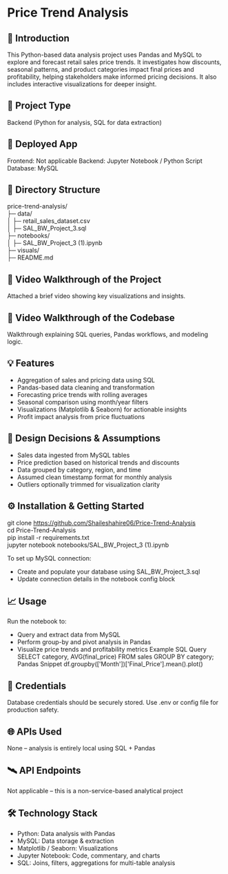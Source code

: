 # Price Trend Analysis

## 📌 Introduction
This Python-based data analysis project uses Pandas and MySQL to explore and forecast retail sales price trends. It investigates how discounts, seasonal patterns, and product categories impact final prices and profitability, helping stakeholders make informed pricing decisions. It also includes interactive visualizations for deeper insight.

## 🧪 Project Type
Backend (Python for analysis, SQL for data extraction)

## 🚀 Deployed App
Frontend: Not applicable
Backend: Jupyter Notebook / Python Script
Database: MySQL

## 📁 Directory Structure
price-trend-analysis/  
├─ data/  
│  ├─ retail_sales_dataset.csv  
│  ├─ SAL_BW_Project_3.sql  
├─ notebooks/  
│  ├─ SAL_BW_Project_3 (1).ipynb  
├─ visuals/    
├─ README.md  


## 🎥 Video Walkthrough of the Project
Attached a brief video showing key visualizations and insights.

## 🎥 Video Walkthrough of the Codebase
Walkthrough explaining SQL queries, Pandas workflows, and modeling logic.

## 💡 Features
- Aggregation of sales and pricing data using SQL
- Pandas-based data cleaning and transformation
- Forecasting price trends with rolling averages
- Seasonal comparison using month/year filters
- Visualizations (Matplotlib & Seaborn) for actionable insights
- Profit impact analysis from price fluctuations
  
## 🎯 Design Decisions & Assumptions
- Sales data ingested from MySQL tables
- Price prediction based on historical trends and discounts
- Data grouped by category, region, and time
- Assumed clean timestamp format for monthly analysis
- Outliers optionally trimmed for visualization clarity
  
## ⚙️ Installation & Getting Started

git clone https://github.com/Shaileshahire06/Price-Trend-Analysis  
cd Price-Trend-Analysis  
pip install -r requirements.txt  
jupyter notebook notebooks/SAL_BW_Project_3 (1).ipynb

To set up MySQL connection:
- Create and populate your database using SAL_BW_Project_3.sql
- Update connection details in the notebook config block
  
## 📈 Usage
Run the notebook to:
- Query and extract data from MySQL
- Perform group-by and pivot analysis in Pandas
- Visualize price trends and profitability metrics
Example SQL Query
SELECT category, AVG(final_price) FROM sales GROUP BY category;
Pandas Snippet
df.groupby(['Month'])['Final_Price'].mean().plot()

## 🔐 Credentials
Database credentials should be securely stored. Use .env or config file for production safety.
  
## 🌐 APIs Used
None – analysis is entirely local using SQL + Pandas

## 🛰️ API Endpoints
Not applicable – this is a non-service-based analytical project

## 🛠 Technology Stack
- Python: Data analysis with Pandas
- MySQL: Data storage & extraction
- Matplotlib / Seaborn: Visualizations
- Jupyter Notebook: Code, commentary, and charts
- SQL: Joins, filters, aggregations for multi-table analysis

